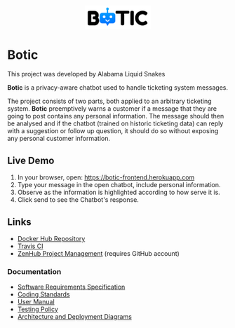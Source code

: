 <div align="center"><img src="https://github.com/cos301-2019-se/Botic/blob/%2357_Readme-Updates/ui/media/BoticLogo1.PNG" width="150"></div>

# Botic

This project was developed by Alabama Liquid Snakes

**Botic** is a privacy-aware chatbot used to handle ticketing system messages.

The project consists of two parts, both applied to an arbitrary ticketing system. **Botic** preemptively warns a customer if a message that they are going to post contains any personal information. The message should then be analysed and if the chatbot (trained on historic ticketing data) can reply with a suggestion or follow up question, it should do so without exposing any personal customer information.

## Live Demo
1. In your browser, open: https://botic-frontend.herokuapp.com
2. Type your message in the open chatbot, include personal information.
3. Observe as the information is highlighted according to how serve it is.
4. Click send to see the Chatbot's response.

## Links
- <a href="https://hub.docker.com/r/alabamaliquidservices/botic" target="_blank">Docker Hub Repository</a>
- <a href="https://travis-ci.com/cos301-2019-se/Botic" target="_blank">Travis CI</a>
- <a href="https://app.zenhub.com/workspaces/botic-5cc1a7ea036c7737a1fc9673/board?repos=182156004" target="_blank">ZenHub Project Management</a> (requires GitHub account)

### Documentation
- <a href="" target="_blank">Software Requirements Specification</a>
- <a href="" target="_blank">Coding Standards</a>
- <a href="" target="_blank">User Manual</a>
- <a href="" target="_blank">Testing Policy</a>
- <a href="" target="_blank">Architecture and Deployment Diagrams</a>